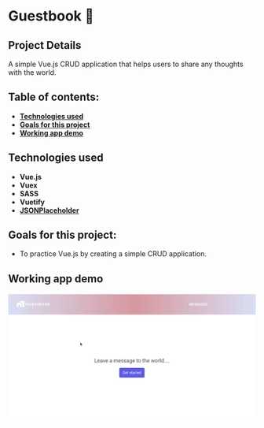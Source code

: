 # Guestbook 🌆

## Project Details

A simple Vue.js CRUD application that helps users to share any thoughts with the world.

## Table of contents:

- **[Technologies used](#technologies-used)**
- **[Goals for this project](#goals-for-this-project)**
- **[Working app demo](#Working-app-demo)**

## Technologies used

- **Vue.js**
- **Vuex**
- **SASS**
- **Vuetify**
- **[JSONPlaceholder](https://jsonplaceholder.typicode.com/)**

## Goals for this project:

- To practice Vue.js by creating a simple CRUD application.

## Working app demo

![Working app demo](src/assets/guestbook.gif)

